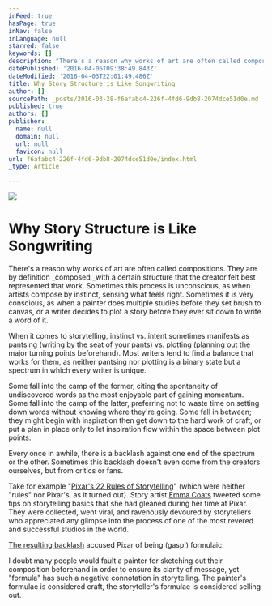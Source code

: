 ```yaml
---
inFeed: true
hasPage: true
inNav: false
inLanguage: null
starred: false
keywords: []
description: "There's a reason why works of art are often called compositions. They are by definition\_composed,with a certain structure that the creator felt best represented that work. Sometimes this process is unconscious, as when artists compose by instinct, sensing what feels right. Sometimes it is very conscious, as when a painter does multiple studies before they set brush to canvas, or a writer decides to plot a story before they ever sit down to write a word of it."
datePublished: '2016-04-06T09:38:49.843Z'
dateModified: '2016-04-03T22:01:49.486Z'
title: Why Story Structure is Like Songwriting
author: []
sourcePath: _posts/2016-03-28-f6afabc4-226f-4fd6-9db8-2074dce51d0e.md
published: true
authors: []
publisher:
  name: null
  domain: null
  url: null
  favicon: null
url: f6afabc4-226f-4fd6-9db8-2074dce51d0e/index.html
_type: Article

---
```

![](https://the-grid-user-content.s3-us-west-2.amazonaws.com/ca057272-3e21-44ab-bd8a-ffc134e68e44.jpg)

# Why Story Structure is Like Songwriting

There's a reason why works of art are often called compositions. They are by definition _composed,_with a certain structure that the creator felt best represented that work. Sometimes this process is unconscious, as when artists compose by instinct, sensing what feels right. Sometimes it is very conscious, as when a painter does multiple studies before they set brush to canvas, or a writer decides to plot a story before they ever sit down to write a word of it.

When it comes to storytelling, instinct vs. intent sometimes manifests as pantsing (writing by the seat of your pants) vs. plotting (planning out the major turning points beforehand). Most writers tend to find a balance that works for them, as neither pantsing nor plotting is a binary state but a spectrum in which every writer is unique. 

Some fall into the camp of the former, citing the spontaneity of undiscovered words as the most enjoyable part of gaining momentum. Some fall into the camp of the latter, preferring not to waste time on setting down words without knowing where they're going. Some fall in between; they might begin with inspiration then get down to the hard work of craft, or put a plan in place only to let inspiration flow within the space between plot points.

Every once in awhile, there is a backlash against one end of the spectrum or the other. Sometimes this backlash doesn't even come from the creators ourselves, but from critics or fans.

Take for example "[Pixar's 22 Rules of Storytelling][0]" (which were neither "rules" nor Pixar's, as it turned out). Story artist [Emma Coats][1] tweeted some tips on storytelling basics that she had gleaned during her time at Pixar. They were collected, went viral, and ravenously devoured by storytellers who appreciated any glimpse into the process of one of the most revered and successful studios in the world.

[The resulting backlash][2] accused Pixar of being (gasp!) formulaic. 

I doubt many people would fault a painter for sketching out their composition beforehand in order to ensure its clarity of message, yet "formula" has such a negative connotation in storytelling. The painter's formulae is considered craft, the storyteller's formulae is considered selling out.

[0]: http://www.pixartouchbook.com/blog/2011/5/15/pixar-story-rules-one-version.html
[1]: https://twitter.com/lawnrocket
[2]: http://www.newyorker.com/culture/richard-brody/the-problem-with-processed-storytelling